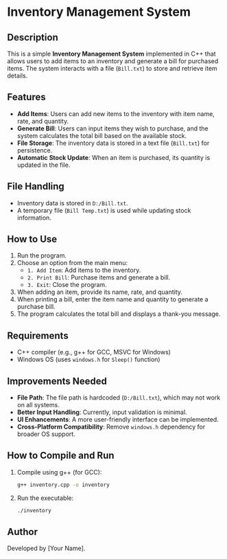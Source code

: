 
# Inventory Management System

## Description
This is a simple **Inventory Management System** implemented in C++ that allows users to add items to an inventory and generate a bill for purchased items. The system interacts with a file (`Bill.txt`) to store and retrieve item details.

## Features
- **Add Items**: Users can add new items to the inventory with item name, rate, and quantity.
- **Generate Bill**: Users can input items they wish to purchase, and the system calculates the total bill based on the available stock.
- **File Storage**: The inventory data is stored in a text file (`Bill.txt`) for persistence.
- **Automatic Stock Update**: When an item is purchased, its quantity is updated in the file.

## File Handling
- Inventory data is stored in `D:/Bill.txt`.
- A temporary file (`Bill Temp.txt`) is used while updating stock information.

## How to Use
1. Run the program.
2. Choose an option from the main menu:
   - `1. Add Item`: Add items to the inventory.
   - `2. Print Bill`: Purchase items and generate a bill.
   - `3. Exit`: Close the program.
3. When adding an item, provide its name, rate, and quantity.
4. When printing a bill, enter the item name and quantity to generate a purchase bill.
5. The program calculates the total bill and displays a thank-you message.

## Requirements
- C++ compiler (e.g., g++ for GCC, MSVC for Windows)
- Windows OS (uses `windows.h` for `Sleep()` function)

## Improvements Needed
- **File Path**: The file path is hardcoded (`D:/Bill.txt`), which may not work on all systems.
- **Better Input Handling**: Currently, input validation is minimal.
- **UI Enhancements**: A more user-friendly interface can be implemented.
- **Cross-Platform Compatibility**: Remove `windows.h` dependency for broader OS support.

## How to Compile and Run
1. Compile using g++ (for GCC):
   ```bash
   g++ inventory.cpp -o inventory
   ```
2. Run the executable:
   ```bash
   ./inventory
   ```

## Author
Developed by [Your Name].

